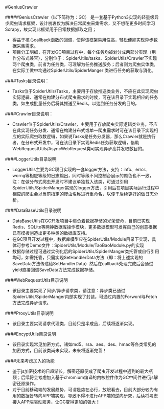 #GeniusCrawler

#####GeniusCrawler（以下简称为：GC） 是一套基于Python3实现的轻量级异步爬虫请求框架，设计初衷仅为解决日常爬虫采集需求，又不想花更多时间学习Scrapy，故实现此框架用于日常数据抓取之用；

* 得益于核心callback函数的回调，使得该框架易用性高，轻松便能实现异步数据采集需求。
* 项目分工明细，在开发GC项目过程中，每个任务均被划分成两部分实现（用作分布式兼容），分别位于：SpiderUtils/tasks、SpiderUtils/Crawler下实现两个爬虫类，前者为任务类，可理解为任务推送服务；后者则为爬虫实体类，在实际工做中均通过SpiderUtils/SpiderManger 类进行任务的获取与消化。
  
####Tasks目录说明：
* Tasks位于SpiderUtils/Tasks，主要用于存放推送类业务，不应在此实现爬虫实际逻辑、通常在构建分布式爬虫需求的时候，可在该目录下实现相应的任务类，如生成批量任务后将其推送至Redis，以达到任务分发的目的。

####Crawler目录说明：
* Crawler位于SpiderUtils/Crawler，主要用于存放爬虫实际逻辑类业务，不应在此实现任务分发、通常在构建分布式或单一爬虫需求时可在该目录下实现相应的实际爬虫取数逻辑，如果说Tasks是任务分发器，那么Crawler就是执行者，在分布式开发中，可在该目录下实现Redis任务获取逻辑，借助WebRequestUtils/AsyncWebRequest类可实现异步高并发取数目的。

####LoggerUtils目录说明
* LoggerUtils主要为GC项目实现的一套logger方法，支持：info、error、worng等相应等级的日志输出，同时等级不同控制台展示的颜色也不一致，注：在做分布式爬虫开发时不建议单独载入该类，可通过引用SpiderUtils/SpiderManger实现的logger方法，引用后在项目实际运行过程中相应的爬虫会以当前指定的爬虫名称进行重命名，以便于后续更好的做日志分析。

####DataBaseUtils目录说明
* DataBaseUtils在GC开发项目中肩负着数据存储的光荣使命，目前已实现Redis、SQLite等两钟数据库操作模块，更多数据模型可发挥自己的创意根据已有模板创造出更多种类的数据库支持。
* 在GC项目开发过程中，数据库模型应在SpiderUtils/Module目录下实现，具体可参考Demo文件：SpiderUtils/Module/TaoBaoModule.py的实现
* 数据存储过程可通过实例化后的SpiderUtils/SpiderManger类托管或自行引用均可，如需托管，只需实现SetHandlerData方法（即：将上述实现的SaveData方法传递给SetHandlerData）然后在callback处理完成后会通过yield直接回调SaveData方法完成数据存储。

####WebRequestUtils目录说明
* 该目录主要实现了同步/异步请求类，请注意：异步类已通过SpiderUtils/SpiderManger内部实现了封装，可通过内置的Forword与Fetch方法完成异步请求。

####ProxyUtils目录说明
* 该目录主要实现请求代理类，目前只是半成品，后续将逐渐实现。

####EncyptUtils目录说明
* 该目录实现常见加密方式，诸如md5、rsa、aes、des、hmac等各类常见的加密方式，目前该类尚未实现，未来将逐渐完善！

####未来考虑加入的功能
* 鉴于js加密技术的日趋渐长，解密还原便成了爬虫开发过程中遇到的最大瓶颈；后续将会考虑加入基于chromium编译的内核控件作为GC中间件进行js解密还原操作。
* 对于目前移动端的发展趋势，可谓是势在必行，放眼看去，目前大部分较为有用的数据皆转向APP端实现，导致不得不进行APP端的逆向研究，后续将考虑接入APP端驱动服务，让GC变得更加的强大！